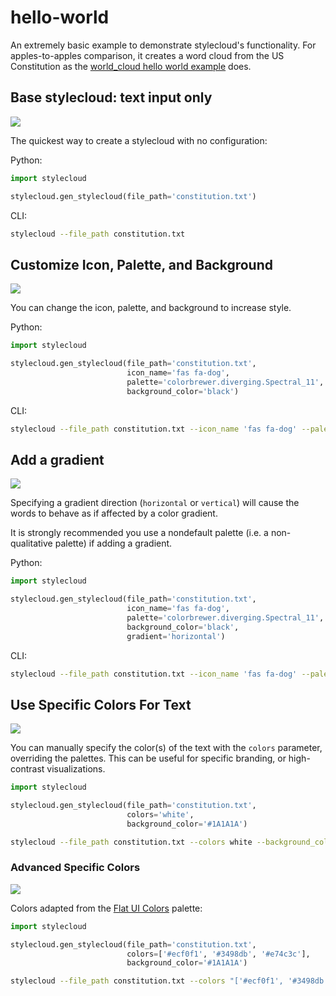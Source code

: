 # hello-world

An extremely basic example to demonstrate stylecloud's functionality. For apples-to-apples comparison, it creates a word cloud from the US Constitution as the [world_cloud hello world example](https://github.com/amueller/word_cloud/blob/master/examples/simple.py) does.

## Base stylecloud: text input only

![](stylecloud1.png)

The quickest way to create a stylecloud with no configuration:

Python:

```python
import stylecloud

stylecloud.gen_stylecloud(file_path='constitution.txt')
```

CLI:

```sh
stylecloud --file_path constitution.txt
```

## Customize Icon, Palette, and Background

![](stylecloud2.png)

You can change the icon, palette, and background to increase style.

Python:

```python
import stylecloud

stylecloud.gen_stylecloud(file_path='constitution.txt',
                          icon_name='fas fa-dog',
                          palette='colorbrewer.diverging.Spectral_11',
                          background_color='black')
```

CLI:

```sh
stylecloud --file_path constitution.txt --icon_name 'fas fa-dog' --palette colorbrewer.diverging.Spectral_11 --background_color black
```

## Add a gradient

![](stylecloud3.png)

Specifying a gradient direction (`horizontal` or `vertical`) will cause the words to behave as if affected by a color gradient.

It is strongly recommended you use a nondefault palette (i.e. a non-qualitative palette) if adding a gradient.

Python:

```python
import stylecloud

stylecloud.gen_stylecloud(file_path='constitution.txt',
                          icon_name='fas fa-dog',
                          palette='colorbrewer.diverging.Spectral_11',
                          background_color='black',
                          gradient='horizontal')
```

CLI:

```sh
stylecloud --file_path constitution.txt --icon_name 'fas fa-dog' --palette colorbrewer.diverging.Spectral_11 --background_color black --gradient horizontal
```

## Use Specific Colors For Text

![](stylecloud4.png)

You can manually specify the color(s) of the text with the `colors` parameter, overriding the palettes. This can be useful for specific branding, or high-contrast visualizations.

```python
import stylecloud

stylecloud.gen_stylecloud(file_path='constitution.txt',
                          colors='white',
                          background_color='#1A1A1A')
```

```sh
stylecloud --file_path constitution.txt --colors white --background_color '#1A1A1A'
```

### Advanced Specific Colors

![](stylecloud5.png)

Colors adapted from the [Flat UI Colors](https://flatuicolors.com/palette/defo) palette:

```python
import stylecloud

stylecloud.gen_stylecloud(file_path='constitution.txt',
                          colors=['#ecf0f1', '#3498db', '#e74c3c'],
                          background_color='#1A1A1A')
```

```sh
stylecloud --file_path constitution.txt --colors "['#ecf0f1', '#3498db', '#e74c3c']" --background_color '#1A1A1A'
```
